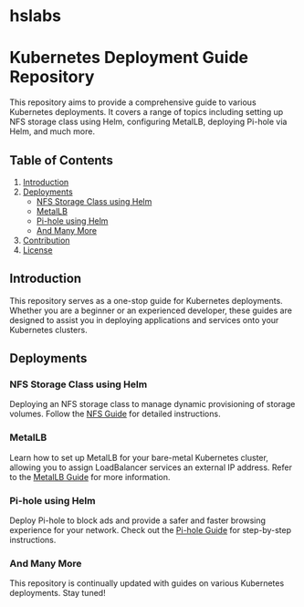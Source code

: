 # hslabs

# Kubernetes Deployment Guide Repository

This repository aims to provide a comprehensive guide to various Kubernetes deployments. It covers a range of topics including setting up NFS storage class using Helm, configuring MetalLB, deploying Pi-hole via Helm, and much more.

## Table of Contents
1. [Introduction](#introduction)
2. [Deployments](#deployments)
    - [NFS Storage Class using Helm](#nfs-storage-class-using-helm)
    - [MetalLB](#metallb)
    - [Pi-hole using Helm](#pi-hole-using-helm)
    - [And Many More](#and-many-more)
3. [Contribution](#contribution)
4. [License](#license)

## Introduction
This repository serves as a one-stop guide for Kubernetes deployments. Whether you are a beginner or an experienced developer, these guides are designed to assist you in deploying applications and services onto your Kubernetes clusters.

## Deployments

### NFS Storage Class using Helm
Deploying an NFS storage class to manage dynamic provisioning of storage volumes. Follow the [NFS Guide]([./NFS-Guide.md](https://github.com/HarishankarYellapragada/hslabs/tree/main/nfs_storageclass)) for detailed instructions.

### MetalLB
Learn how to set up MetalLB for your bare-metal Kubernetes cluster, allowing you to assign LoadBalancer services an external IP address. Refer to the [MetalLB Guide](./MetalLB-Guide.md) for more information.

### Pi-hole using Helm
Deploy Pi-hole to block ads and provide a safer and faster browsing experience for your network. Check out the [Pi-hole Guide](./PiHole-Guide.md) for step-by-step instructions.

### And Many More
This repository is continually updated with guides on various Kubernetes deployments. Stay tuned!
